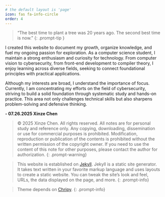 ```yaml
---
# the default layout is 'page'
icon: fas fa-info-circle
order: 4
---
```

>“The best time to plant a tree was 20 years ago. The second best time is now.”
{: .prompt-tip }

I created this website to document my growth, organize knowledge, and fuel my ongoing passion for exploration. As a computer science student, I maintain a strong enthusiasm and curiosity for technology. From computer vision to cybersecurity, from front-end development to compiler theory, I enjoy learning across diverse fields, seeking to connect foundational principles with practical applications.

Although my interests are broad, I understand the importance of focus. Currently, I am concentrating my efforts on the field of cybersecurity, striving to build a solid foundation through systematic study and hands-on practice. This area not only challenges technical skills but also sharpens problem-solving and defensive thinking.


**- 07.26.2025 Xinze Chen**





>  © 2025 Xinze Chen. All rights reserved. All notes are for personal study and reference only. Any copying, downloading, dissemination or use for commercial purposes is prohibited. Modification, reproduction or publication of the contents is prohibited without the written permission of the copyright owner. If you need to use the content of this note for other purposes, please contact the author for authorization.
{: .prompt-warning}

> This website is established on [Jekyll](https://jekyllrb.com/). Jekyll is a static site generator. It takes text written in your favorite markup language and uses layouts to create a static website. You can tweak the site’s look and feel, URLs, the data displayed on the page, and more.
{: .prompt-info}

> Theme depends on [Chripy](https://chirpy.cotes.page/).
{: .prompt-info}


